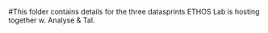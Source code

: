 #This folder contains details for the three datasprints ETHOS Lab is hosting together w. Analyse & Tal. 

